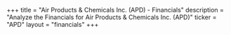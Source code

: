 +++
title = "Air Products & Chemicals Inc. (APD) - Financials"
description = "Analyze the Financials for Air Products & Chemicals Inc. (APD)"
ticker = "APD"
layout = "financials"
+++

